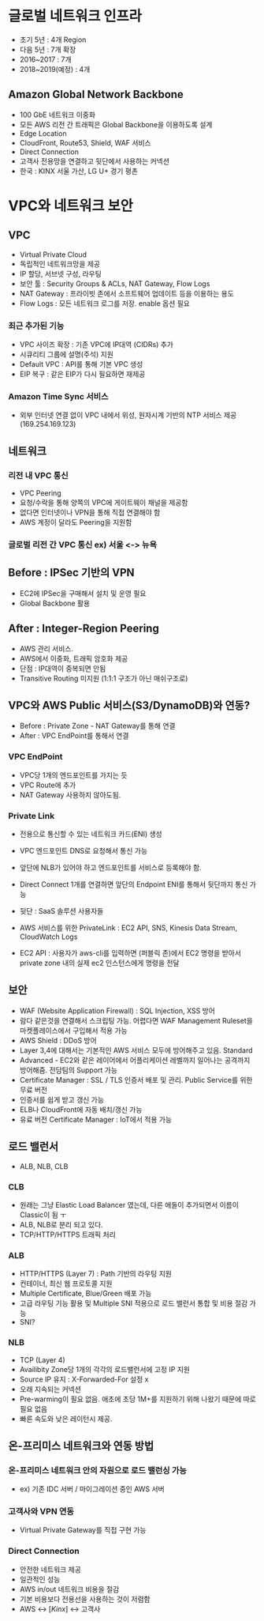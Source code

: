 # 글로벌 네트워크 인프라
- 초기 5년 : 4개 Region
- 다음 5년 : 7개 확장
- 2016~2017 : 7개
- 2018~2019(예정) : 4개

## Amazon Global Network Backbone
- 100 GbE 네트워크 이중화
- 모든 AWS 리전 간 트래픽은 Global Backbone을 이용하도록 설계
- Edge Location
 - CloudFront, Route53, Shield, WAF 서비스
- Direct Connection
 - 고객사 전용망을 연결하고 뒷단에서 사용하는 커넥션
 - 한국 : KINX 서울 가산, LG U+ 경기 평촌

# VPC와 네트워크 보안
## VPC
- Virtual Private Cloud
- 독립적인 네트워크망을 제공
- IP 할당, 서브넷 구성, 라우팅
- 보안 툴 : Security Groups & ACLs, NAT Gateway, Flow Logs
 - NAT Gateway : 프라이빗 존에서 소프트웨어 업데이트 등을 이용하는 용도
 - Flow Logs : 모든 네트워크 로그를 저장. enable 옵션 필요
### 최근 추가된 기능
- VPC 사이즈 확장 : 기존 VPC에 IP대역 (CIDRs) 추가
- 시큐리티 그룹에 설명(주석) 지원
- Default VPC : API를 통해 기본 VPC 생성
- EIP 복구 : 같은 EIP가 다시 필요하면 재제공
### Amazon Time Sync 서비스
- 외부 인터넷 연결 없이 VPC 내에서 위성, 원자시계 기반의 NTP 서비스 제공 (169.254.169.123)

## 네트워크
### 리전 내 VPC 통신
- VPC Peering
 - 요청/수락을 통해 양쪽의 VPC에 게이트웨이 채널을 제공함
 - 없다면 인터넷이나 VPN을 통해 직접 연결해야 함
 - AWS 계정이 달라도 Peering을 지원함

### 글로벌 리전 간 VPC 통신 ex) 서울 <-> 뉴욕
## Before : IPSec 기반의 VPN
- EC2에 IPSec을 구매해서 설치 및 운영 필요
- Global Backbone 활용
## After : Integer-Region Peering
- AWS 관리 서비스.
- AWS에서 이중화, 트래픽 암호화 제공
- 단점 : IP대역이 중복되면 안됨
- Transitive Routing 미지원 (1:1:1 구조가 아닌 매쉬구조로)

## VPC와 AWS Public 서비스(S3/DynamoDB)와 연동?
- Before : Private Zone - NAT Gateway를 통해 연결
- After : VPC EndPoint를 통해서 연결

### VPC EndPoint
- VPC당 1개의 엔드포인트를 가지는 듯
- VPC Route에 추가
- NAT Gateway 사용하지 않아도됨.

### Private Link
- 전용으로 통신할 수 있는 네트워크 카드(ENI) 생성
- VPC 엔드포인트 DNS로 요청해서 통신 가능
- 앞단에 NLB가 있어야 하고 엔드포인트를 서비스로 등록해야 함.
- Direct Connect 1개를 연결하면 앞단의 Endpoint ENI를 통해서 뒷단까지 통신 가능

- 뒷단 : SaaS 솔루션 사용자들
- AWS 서비스를 위한 PrivateLink : EC2 API, SNS, Kinesis Data Stream, CloudWatch Logs
 - EC2 API : 사용자가 aws-cli를 입력하면 (퍼블릭 존)에서 EC2 명령을 받아서 private zone 내의 실제 ec2 인스턴스에게 명령을 전달

## 보안
- WAF (Website Application Firewall) : SQL Injection, XSS 방어
 - 람다 같은것을 연결해서 스크립팅 가능. 어렵다면 WAF Management Ruleset을 마켓플레이스에서 구입해서 적용 가능
- AWS Shield : DDoS 방어
 - Layer 3,4에 대해서는 기본적인 AWS 서비스 모두에 방어해주고 있음. Standard
 - Advanced - EC2와 같은 레이어에서 어플리케이션 레벨까지 일어나는 공격까지 방어해줌. 전담팀의 Support 가능
- Certificate Manager : SSL / TLS 인증서 배포 및 관리. Public Service를 위한 무료 버전
 - 인증서를 쉽게 받고 갱신 가능
 - ELB나 CloudFront에 자동 배치/갱신 가능
- 유료 버전 Certificate Manager : IoT에서 적용 가능

## 로드 밸런서
- ALB, NLB, CLB

### CLB
- 원래는 그냥 Elastic Load Balancer 였는데, 다른 애들이 추가되면서 이름이 Classic이 됨 ㅜ
- ALB, NLB로 분리 되고 있다.
- TCP/HTTP/HTTPS 트래픽 처리

### ALB
- HTTP/HTTPS (Layer 7) : Path 기반의 라우팅 지원
- 컨테이너, 최신 웹 프로토콜 지원
- Multiple Certificate, Blue/Green 배포 가능
- 고급 라우팅 기능 활용 및 Multiple SNI 적용으로 로드 밸런서 통합 및 비용 절감 가능
 - SNI?

### NLB
- TCP (Layer 4)
- Availibity Zone당 1개의 각각의 로드밸런서에 고정 IP 지원
- Source IP 유지 : X-Forwarded-For 설정 x
- 오래 지속되는 커넥션
- Pre-warming이 필요 없음. 애초에 초당 1M+를 지원하기 위해 나왔기 때문에 따로 필요 없음
- 빠른 속도와 낮은 레이턴시 제공.

## 온-프리미스 네트워크와 연동 방법
### 온-프리미스 네트워크 안의 자원으로 로드 밸런싱 가능
 - ex) 기존 IDC 서버 / 마이그레이션 중인 AWS 서버

### 고객사와 VPN 연동
- Virtual Private Gateway를 직접 구현 가능

### Direct Connection
- 안전한 네트워크 제공
- 일관적인 성능
- AWS in/out 네트워크 비용을 절감
 - 기본 비용보다 전용선을 사용하는 것이 저렴함
- AWS <-> [$Kinx$] <-> 고객사
